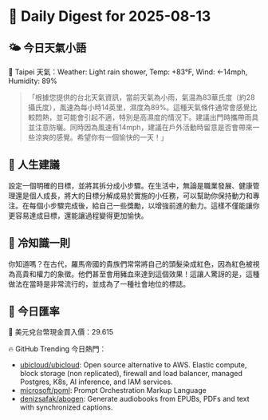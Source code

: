 # 🌅 Daily Digest for 2025-08-13

## 🌤️ 今日天氣小語
📍 Taipei 天氣：Weather: Light rain shower, Temp: +83°F, Wind: ←14mph, Humidity: 89%
> 「根據您提供的台北天氣資訊，當前天氣為小雨，氣温為83華氏度（約28攝氏度），風速為每小時14英里，濕度為89%。這種天氣條件通常會感覺比較悶熱，並可能會引起不適，特別是高濕度的情況下。建議出門時攜帶雨具並注意防曬。同時因為風速有14mph，建議在戶外活動時留意是否會帶來一些涼爽的感覺。希望你有一個愉快的一天！」

## 💬 人生建議
設定一個明確的目標，並將其拆分成小步驟。在生活中，無論是職業發展、健康管理還是個人成長，將大的目標分解成易於實施的小任務，可以幫助你保持動力和專注。在每個小步驟完成後，給自己一些獎勵，以增強前進的動力。這樣不僅能讓你更容易達成目標，還能讓過程變得更加愉快。

## 🧠 冷知識一則
你知道嗎？在古代，羅馬帝國的貴族們常常將自己的頭髮染成紅色，因為紅色被視為高貴和權力的象徵。他們甚至會用豬血來達到這個效果！這讓人驚訝的是，這種做法在當時是非常流行的，並成為了一種社會地位的標誌。
## 💱 今日匯率
💱 美元兌台幣現金買入價：29.615

🔥 GitHub Trending 今日熱門：
- [ubicloud/ubicloud](https://github.com/ubicloud/ubicloud): Open source alternative to AWS. Elastic compute, block storage (non replicated), firewall and load balancer, managed Postgres, K8s, AI inference, and IAM services.
- [microsoft/poml](https://github.com/microsoft/poml): Prompt Orchestration Markup Language
- [denizsafak/abogen](https://github.com/denizsafak/abogen): Generate audiobooks from EPUBs, PDFs and text with synchronized captions.

